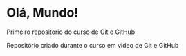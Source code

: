 # Olá, Mundo!
 Primeiro repositorio do curso de Git e GitHub

Repositório criado durante o curso em video de Git e GitHub